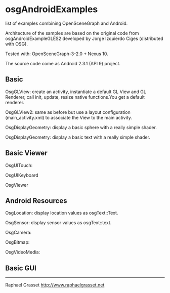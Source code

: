 osgAndroidExamples
==================

list of examples combining OpenSceneGraph and Android. 

Architecture of the samples are based on the original code from osgAndroidExampleGLES2 developed by Jorge Izquierdo Ciges (distributed with OSG).


Tested with: OpenSceneGraph-3-2.0 + Nexus 10.


The source code come as Android 2.3.1 (API 9) project.

Basic
-----
OsgGLView: create an activity, instantiate a default GL View and GL Renderer, call init, update, resize native functions.You get a default renderer.

OsgGLView2: same as before but use a layout configuration (main_activity.xml) to associate the View to the main activity.

OsgDisplayGeometry: display a basic sphere with a really simple shader.

OsgDisplayGeometry: display a basic text with a really simple shader.

Basic Viewer
------------
OsgUITouch:

OsgUIKeyboard

OsgViewer

Android Resources
-----------------
OsgLocation: display location values as osgText::Text.

OsgSensor: display sensor values as osgText::text.

OsgCamera:

OsgBitmap:

OsgVideoMedia:


Basic GUI
---------


-------------------------------------
Raphael Grasset
http://www.raphaelgrasset.net
